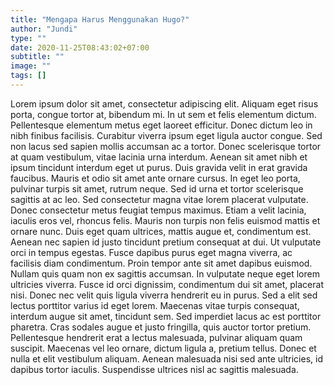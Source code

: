 ```yaml
---
title: "Mengapa Harus Menggunakan Hugo?"
author: "Jundi"
type: ""
date: 2020-11-25T08:43:02+07:00
subtitle: ""
image: ""
tags: []
---
```


Lorem ipsum dolor sit amet, consectetur adipiscing elit.
Aliquam eget risus porta, congue tortor at, bibendum mi.
In ut sem et felis elementum dictum.
Pellentesque elementum metus eget laoreet efficitur.
Donec dictum leo in nibh finibus facilisis.
Curabitur viverra ipsum eget ligula auctor congue.
Sed non lacus sed sapien mollis accumsan ac a tortor.
Donec scelerisque tortor at quam vestibulum, vitae lacinia urna interdum.
Aenean sit amet nibh et ipsum tincidunt interdum eget ut purus.
Duis gravida velit in erat gravida faucibus.
Mauris et odio sit amet ante ornare cursus.
In eget leo porta, pulvinar turpis sit amet, rutrum neque.
Sed id urna et tortor scelerisque sagittis at ac leo.
Sed consectetur magna vitae lorem placerat vulputate.
Donec consectetur metus feugiat tempus maximus.
Etiam a velit lacinia, iaculis eros vel, rhoncus felis.
Mauris non turpis non felis euismod mattis et ornare nunc.
Duis eget quam ultrices, mattis augue et, condimentum est.
Aenean nec sapien id justo tincidunt pretium consequat at dui.
Ut vulputate orci in tempus egestas.
Fusce dapibus purus eget magna viverra, ac facilisis diam condimentum.
Proin tempor ante sit amet dapibus euismod.
Nullam quis quam non ex sagittis accumsan.
In vulputate neque eget lorem ultricies viverra.
Fusce id orci dignissim, condimentum dui sit amet, placerat nisi.
Donec nec velit quis ligula viverra hendrerit eu in purus.
Sed a elit sed lectus porttitor varius id eget lorem.
Maecenas vitae turpis consequat, interdum augue sit amet, tincidunt sem.
Sed imperdiet lacus ac est porttitor pharetra.
Cras sodales augue et justo fringilla, quis auctor tortor pretium.
Pellentesque hendrerit erat a lectus malesuada, pulvinar aliquam quam suscipit.
Maecenas vel leo ornare, dictum ligula a, pretium tellus.
Donec et nulla et elit vestibulum aliquam.
Aenean malesuada nisi sed ante ultricies, id dapibus tortor iaculis.
Suspendisse ultrices nisl ac sagittis malesuada.
